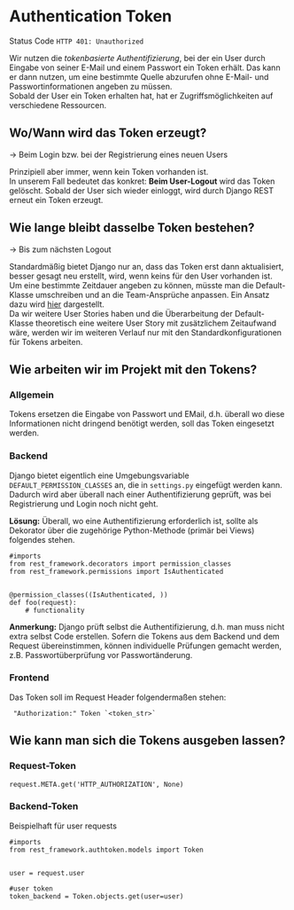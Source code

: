 # Authentication Token

Status Code `HTTP 401: Unauthorized`

Wir nutzen die *tokenbasierte Authentifizierung*, bei der ein User durch Eingabe von seiner E-Mail und einem Passwort ein Token erhält. Das kann er dann nutzen, um eine bestimmte Quelle abzurufen ohne E-Mail- und Passwortinformationen angeben zu müssen.<br>
Sobald der User ein Token erhalten hat, hat er Zugriffsmöglichkeiten auf verschiedene Ressourcen.

## Wo/Wann wird das Token erzeugt?
&rightarrow; Beim Login bzw. bei der Registrierung eines neuen Users

Prinzipiell aber immer, wenn kein Token vorhanden ist.<br>
In unserem Fall bedeutet das konkret: **Beim User-Logout** wird das Token gelöscht. Sobald der User sich wieder einloggt, wird durch Django REST erneut ein Token erzeugt.

## Wie lange bleibt dasselbe Token bestehen?
&rightarrow; Bis zum nächsten Logout

Standardmäßig bietet Django nur an, dass das Token erst dann aktualisiert, besser gesagt neu erstellt, wird, wenn keins für den User vorhanden ist.<br>
Um eine bestimmte Zeitdauer angeben zu können, müsste man die Default-Klasse umschreiben und an die Team-Ansprüche anpassen. Ein Ansatz dazu wird [hier](https://stackoverflow.com/questions/14567586/token-authentication-for-restful-api-should-the-token-be-periodically-changed) dargestellt. <br>
Da wir weitere User Stories haben und die Überarbeitung der Default-Klasse theoretisch eine weitere User Story mit zusätzlichem Zeitaufwand wäre, werden wir im weiteren Verlauf nur mit den Standardkonfigurationen für Tokens arbeiten.   

## Wie arbeiten wir im Projekt mit den Tokens?
### Allgemein
Tokens ersetzen die Eingabe von Passwort und EMail, d.h. überall wo diese Informationen nicht dringend benötigt werden, soll das Token eingesetzt werden.

### Backend
Django bietet eigentlich eine Umgebungsvariable `DEFAULT_PERMISSION_CLASSES` an, die in `settings.py` eingefügt werden kann. Dadurch wird aber überall nach einer Authentifizierung geprüft, was bei Registrierung und Login noch nicht geht.

**Lösung:** Überall, wo eine Authentifizierung erforderlich ist, sollte als Dekorator über die zugehörige Python-Methode (primär bei Views) folgendes stehen.

```
#imports 
from rest_framework.decorators import permission_classes
from rest_framework.permissions import IsAuthenticated


@permission_classes((IsAuthenticated, ))
def foo(request):
    # functionality
```
**Anmerkung:** Django prüft selbst die Authentifizierung, d.h. man muss nicht extra selbst Code erstellen. Sofern die Tokens aus dem Backend und dem Request übereinstimmen, können individuelle Prüfungen gemacht werden, z.B. Passwortüberprüfung vor Passwortänderung. 

### Frontend
Das Token soll im Request Header folgendermaßen stehen:
```
 "Authorization:" Token `<token_str>` 
 ```

## Wie kann man sich die Tokens ausgeben lassen?
### Request-Token
```
request.META.get('HTTP_AUTHORIZATION', None)
```  

### Backend-Token
Beispielhaft für user requests
```
#imports
from rest_framework.authtoken.models import Token


user = request.user

#user token
token_backend = Token.objects.get(user=user)
```



